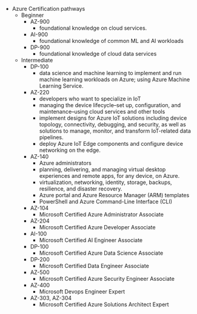 - Azure Certification pathways
  - Beginner
    - AZ-900
      - foundational knowledge on cloud services.
    - AI-900
      - foundational knowledge of common ML and AI workloads
    - DP-900
      - foundational knowledge of cloud data services
  - Intermediate
    - DP-100
      - data science and machine learning to implement and run machine learning workloads on Azure; using Azure Machine Learning Service.
    - AZ-220
      - developers who want to specialize in IoT
      - managing the device lifecycle–set up, configuration, and maintenance–using cloud services and other tools
      - implement designs for Azure IoT solutions including device topology, connectivity, debugging, and security, as well as solutions to manage, monitor, and transform IoT-related data pipelines.
      - deploy Azure IoT Edge components and configure device networking on the edge.
    - AZ-140
      - Azure administrators
      - planning, delivering, and managing virtual desktop experiences and remote apps, for any device, on Azure.
      - virtualization, networking, identity, storage, backups, resilience, and disaster recovery.
      - Azure portal and Azure Resource Manager (ARM) templates 
      - PowerShell and Azure Command-Line Interface (CLI)
    - AZ-104
      - Microsoft Certified Azure Administrator Associate
    - AZ-204
      - Microsoft Certified Azure Developer Associate
    - AI-100
      - Microsoft Certified AI Engineer Associate
    - DP-100
      - Microsoft Certified Azure Data Science Associate
    - DP-200
      - Microsoft Certified Data Engineer Associate
    - AZ-500
      - Microsoft Certified Azure Security Engineer Associate
    - AZ-400
      - Microsoft Devops Engineer Expert
    - AZ-303, AZ-304
      - Microsoft Certified Azure Solutions Architect Expert